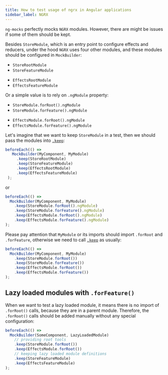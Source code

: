 ```yaml
---
title: How to test usage of ngrx in Angular applications
sidebar_label: NGRX
---
```


`ng-mocks` perfectly mocks `NGRX` modules. However, there are might be issues if some of them should be kept.

Besides `StoreModule`, which is an entry point to configure effects and reducers,
under the hood `NGRX` uses four other modules, and these modules should be configured in `MockBuilder`:

- `StoreRootModule`
- `StoreFeatureModule`
* `EffectsRootModule`
* `EffectsFeatureModule`

Or a simple value is to rely on `.ngModule` property: 

- `StoreModule.forRoot().ngModule`
- `StoreModule.forFeature().ngModule`
* `EffectsModule.forRoot().ngModule`
* `EffectsModule.forFeature().ngModule`

Let's imagine that we want to keep `StoreModule` in a test,
then we should pass the modules into [`.keep`](../../api/MockBuilder.md#keep):

```ts
beforeEach(() =>
   MockBuilder(MyComponent, MyModule)
     .keep(StoreRootModule)
     .keep(StoreFeatureModule)
     .keep(EffectsRootModule)
     .keep(EffectsFeatureModule)
 );
```

or

```ts
beforeEach(() =>
  MockBuilder(MyComponent, MyModule)
    .keep(StoreModule.forRoot().ngModule)
    .keep(StoreModule.forFeature().ngModule)
    .keep(EffectsModule.forRoot().ngModule)
    .keep(EffectsModule.forFeature().ngModule)
);
```

Please pay attention that `MyModule` or its imports should import `.forRoot` and `.forFeature`,
otherwise we need to call [`.keep`](../../api/MockBuilder.md#keep) as usually:

```ts
beforeEach(() =>
  MockBuilder(MyComponent, MyModule)
    .keep(StoreModule.forRoot())
    .keep(StoreModule.forFeature())
    .keep(EffectsModule.forRoot())
    .keep(EffectsModule.forFeature())
);
```

## Lazy loaded modules with `.forFeature()`

When we want to test a lazy loaded module, it means there is no import of `.forRoot()` calls,
because they are in a parent module.
Therefore, the `.forRoot()` calls should be added manually without any special configuration:

```ts
beforeEach(() =>
  MockBuilder(SomeComponent, LazyLoadedModule)
    // providing root tools
    .keep(StoreModule.forRoot())
    .keep(EffectsModule.forRoot())
    // keeping lazy loaded module definitions
    .keep(StoreFeatureModule)
    .keep(EffectsFeatureModule)
);
```
